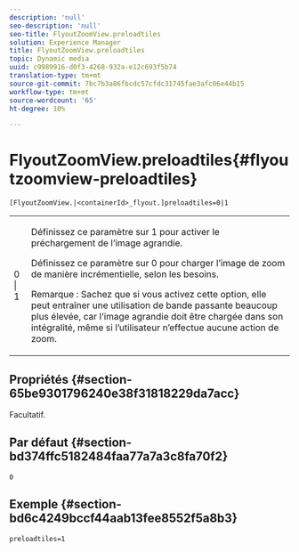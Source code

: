 ```yaml
---
description: 'null'
seo-description: 'null'
seo-title: FlyoutZoomView.preloadtiles
solution: Experience Manager
title: FlyoutZoomView.preloadtiles
topic: Dynamic media
uuid: c9989916-d0f3-4268-932a-e12c693f5b74
translation-type: tm+mt
source-git-commit: 7bc7b3a86fbcdc57cfdc31745fae3afc06e44b15
workflow-type: tm+mt
source-wordcount: '65'
ht-degree: 10%

---
```



# FlyoutZoomView.preloadtiles{#flyoutzoomview-preloadtiles}

`[FlyoutZoomView.|<containerId>_flyout.]preloadtiles=0|1`

<table id="table_E314540D347D47699C04EB80D20C0721"> 
 <tbody> 
  <tr> 
   <td colname="col1"> <p> <span class="codeph"> 0 | 1</span> </p> </td> 
   <td colname="col2"> <p> Définissez ce paramètre sur <span class="codeph"> 1</span> pour activer le préchargement de l’image agrandie. </p> <p>Définissez ce paramètre sur <span class="codeph"> 0</span> pour charger l’image de zoom de manière incrémentielle, selon les besoins. </p> <p> <p>Remarque :  Sachez que si vous activez cette option, elle peut entraîner une utilisation de bande passante beaucoup plus élevée, car l’image agrandie doit être chargée dans son intégralité, même si l’utilisateur n’effectue aucune action de zoom. </p> </p> </td> 
  </tr> 
 </tbody> 
</table>

## Propriétés {#section-65be9301796240e38f31818229da7acc}

Facultatif.

## Par défaut {#section-bd374ffc5182484faa77a7a3c8fa70f2}

`0`

## Exemple {#section-bd6c4249bccf44aab13fee8552f5a8b3}

`preloadtiles=1`
